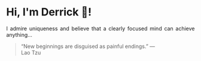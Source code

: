 # Hi, I'm Derrick 👋!
<p align="justify">I admire uniqueness and believe that a clearly focused mind can achieve anything...</p> 
<!-- #quote-start -->
<blockquote>&ldquo;New beginnings are disguised as painful endings.&rdquo; &mdash; <footer>Lao Tzu</footer></blockquote>
<!-- #quote-end -->
